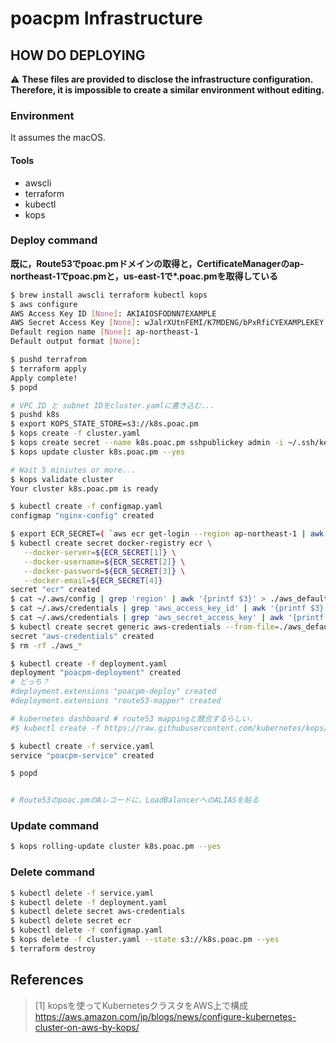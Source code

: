 # poacpm Infrastructure

## HOW DO DEPLOYING
:warning:
**These files are provided to disclose the infrastructure configuration.
Therefore, it is impossible to create a similar environment without editing.**

### Environment
It assumes the macOS.
#### Tools
* awscli
* terraform
* kubectl
* kops

### Deploy command
**既に，Route53でpoac.pmドメインの取得と，CertificateManagerのap-northeast-1でpoac.pmと，us-east-1で\*.poac.pmを取得している**
```bash
$ brew install awscli terraform kubectl kops
$ aws configure
AWS Access Key ID [None]: AKIAIOSFODNN7EXAMPLE
AWS Secret Access Key [None]: wJalrXUtnFEMI/K7MDENG/bPxRfiCYEXAMPLEKEY
Default region name [None]: ap-northeast-1
Default output format [None]:

$ pushd terrafrom
$ terraform apply
Apply complete!
$ popd

# VPC ID と subnet IDをcluster.yamlに書き込む...
$ pushd k8s
$ export KOPS_STATE_STORE=s3://k8s.poac.pm
$ kops create -f cluster.yaml
$ kops create secret --name k8s.poac.pm sshpublickey admin -i ~/.ssh/keys/pub/poacpm.pub
$ kops update cluster k8s.poac.pm --yes

# Wait 5 miniutes or more...
$ kops validate cluster
Your cluster k8s.poac.pm is ready

$ kubectl create -f configmap.yaml
configmap "nginx-config" created

$ export ECR_SECRET=( `aws ecr get-login --region ap-northeast-1 | awk '{print $9,$4,$6,$8}'` )
$ kubectl create secret docker-registry ecr \
   --docker-server=${ECR_SECRET[1]} \
   --docker-username=${ECR_SECRET[2]} \
   --docker-password=${ECR_SECRET[3]} \
   --docker-email=${ECR_SECRET[4]}
secret "ecr" created
$ cat ~/.aws/config | grep 'region' | awk '{printf $3}' > ./aws_default_region
$ cat ~/.aws/credentials | grep 'aws_access_key_id' | awk '{printf $3}' > ./aws_access_key_id
$ cat ~/.aws/credentials | grep 'aws_secret_access_key' | awk '{printf $3}' > ./aws_secret_access_key
$ kubectl create secret generic aws-credentials --from-file=./aws_default_region --from-file=./aws_access_key_id --from-file=./aws_secret_access_key
secret "aws-credentials" created
$ rm -rf ./aws_*

$ kubectl create -f deployment.yaml
deployment "poacpm-deployment" created
# どっち？
#deployment.extensions "poacpm-deploy" created
#deployment.extensions "route53-mapper" created

# kubernetes dashboard # route53 mappingと競合するらしい．
#$ kubectl create -f https://raw.githubusercontent.com/kubernetes/kops/master/addons/kubernetes-dashboard/v1.8.1.yaml

$ kubectl create -f service.yaml
service "poacpm-service" created

$ popd


# Route53のpoac.pmのAレコードに，LoadBalancerへのALIASを貼る
```

### Update command
```bash
$ kops rolling-update cluster k8s.poac.pm --yes
```

### Delete command
```bash
$ kubectl delete -f service.yaml
$ kubectl delete -f deployment.yaml
$ kubectl delete secret aws-credentials
$ kubectl delete secret ecr
$ kubectl delete -f configmap.yaml
$ kops delete -f cluster.yaml --state s3://k8s.poac.pm --yes
$ terraform destroy
```

## References
> [1] kopsを使ってKubernetesクラスタをAWS上で構成
https://aws.amazon.com/jp/blogs/news/configure-kubernetes-cluster-on-aws-by-kops/

